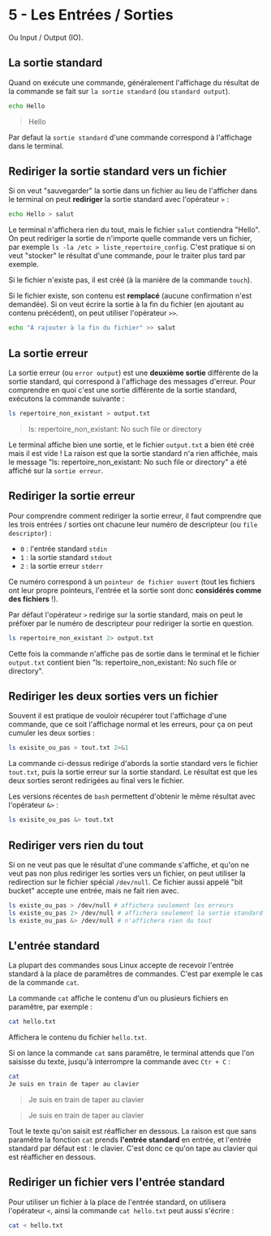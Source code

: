 # 5 - Les Entrées / Sorties

Ou Input / Output (IO).

## La sortie standard

Quand on exécute une commande, généralement l'affichage du résultat de la commande se fait sur `la sortie standard` (ou `standard output`).

```bash
echo Hello
```
> Hello

Par defaut la `sortie standard` d'une commande correspond à l'affichage dans le terminal.

## Rediriger la sortie standard vers un fichier

Si on veut "sauvegarder" la sortie dans un fichier au lieu de l'afficher dans le terminal on peut **rediriger** la sortie standard avec l'opérateur `>` :

```bash
echo Hello > salut
```

Le terminal n'affichera rien du tout, mais le fichier `salut` contiendra "Hello". On peut rediriger la sortie de n'importe quelle commande vers un fichier, par exemple `ls -la /etc > liste_repertoire_config`. C'est pratique si on veut "stocker" le résultat d'une commande, pour le traiter plus tard par exemple.

Si le fichier n'existe pas, il est créé (à la manière de la commande `touch`).

Si le fichier existe, son contenu est **remplacé** (aucune confirmation n'est demandée). Si on veut écrire la sortie à la fin du fichier (en ajoutant au contenu précédent), on peut utiliser l'opérateur `>>`.

```bash
echo "À rajouter à la fin du fichier" >> salut
```

## La sortie erreur

La sortie erreur (ou `error output`) est une **deuxième sortie** différente de la sortie standard, qui correspond à l'affichage des messages d'erreur. Pour comprendre en quoi c'est une sortie différente de la sortie standard, exécutons la commande suivante :

```bash
ls repertoire_non_existant > output.txt
```
> ls: repertoire_non_existant: No such file or directory

Le terminal affiche bien une sortie, et le fichier `output.txt` a bien été créé mais il est vide ! La raison est que la sortie standard n'a rien affichée, mais le message "ls: repertoire_non_existant: No such file or directory" a été affiché sur la `sortie erreur`.

## Rediriger la sortie erreur

Pour comprendre comment rediriger la sortie erreur, il faut comprendre que les trois entrées / sorties ont chacune leur numéro de descripteur (ou `file descriptor`) :

* `0` : l'entrée standard `stdin`
* `1` : la sortie standard `stdout`
* `2` : la sortie erreur `stderr`

Ce numéro correspond à un `pointeur de fichier ouvert` (tout les fichiers ont leur propre pointeurs, l'entrée et la sortie sont donc **considérés comme des fichiers** !).

Par défaut l'opérateur `>` redirige sur la sortie standard, mais on peut le préfixer par le numéro de descripteur pour rediriger la sortie en question.

```bash
ls repertoire_non_existant 2> output.txt
```

Cette fois la commande n'affiche pas de sortie dans le terminal et le fichier `output.txt` contient bien "ls: repertoire_non_existant: No such file or directory".

## Rediriger les deux sorties vers un fichier

Souvent il est pratique de vouloir récupérer tout l'affichage d'une commande, que ce soit l'affichage normal et les erreurs, pour ça on peut cumuler les deux sorties :

```bash
ls exisite_ou_pas > tout.txt 2>&1
```

La commande ci-dessus redirige d'abords la sortie standard vers le fichier `tout.txt`, puis la sortie erreur sur la sortie standard. Le résultat est que les deux sorties seront redirigées au final vers le fichier.

Les versions récentes de `bash` permettent d'obtenir le même résultat avec l'opérateur `&>` :

```bash
ls exisite_ou_pas &> tout.txt
```

## Rediriger vers rien du tout

Si on ne veut pas que le résultat d'une commande s'affiche, et qu'on ne veut pas non plus rediriger les sorties vers un fichier, on peut utiliser la redirection sur le fichier spécial `/dev/null`. Ce fichier aussi appelé "bit bucket" accepte une entrée, mais ne fait rien avec.

```bash
ls existe_ou_pas > /dev/null # affichera seulement les erreurs
ls existe_ou_pas 2> /dev/null # affichera seulement la sortie standard
ls existe_ou_pas &> /dev/null # n'affichera rien du tout
```

## L'entrée standard

La plupart des commandes sous Linux accepte de recevoir l'entrée standard à la place de paramêtres de commandes. C'est par exemple le cas de la commande `cat`.

La commande `cat` affiche le contenu d'un ou plusieurs fichiers en paramêtre, par exemple :

```bash
cat hello.txt
```

Affichera le contenu du fichier `hello.txt`.

Si on lance la commande `cat` sans paramêtre, le terminal attends que l'on saisisse du texte, jusqu'à interrompre la commande avec `Ctr + C` :

```bash
cat
Je suis en train de taper au clavier
```
> Je suis en train de taper au clavier

> Je suis en train de taper au clavier

Tout le texte qu'on saisit est réafficher en dessous. La raison est que sans paramêtre la fonction `cat` prends **l'entrée standard** en entrée, et l'entrée standard par défaut est : le clavier. C'est donc ce qu'on tape au clavier qui est réafficher en dessous.

## Rediriger un fichier vers l'entrée standard

Pour utiliser un fichier à la place de l'entrée standard, on utilisera l'opérateur `<`, ainsi la commande `cat hello.txt` peut aussi s'écrire : 

```bash
cat < hello.txt
```
